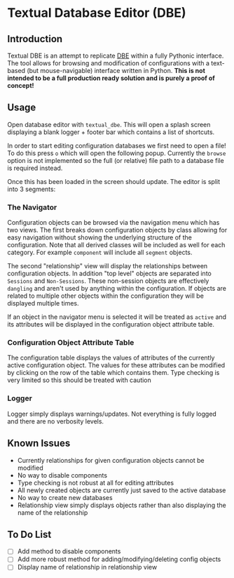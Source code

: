 # Textual Database Editor (DBE)
## Introduction
Textual DBE is an attempt to replicate [DBE](https://github.com/DUNE-DAQ/dbe/tree/develop) within a fully Pythonic interface. The tool allows for browsing and modification of configurations with a text-based (but mouse-navigable) interface written in Python. **This is not intended to be a full production ready solution and is purely a proof of concept!**

## Usage
Open database editor with `textual_dbe`. This will open a splash screen displaying a blank logger + footer bar which contains a list of shortcuts.

In order to start editing configuration databases we first need to open a file! To do this press `o` which will open the following popup. Currently the `browse` option is not implemented so the full (or relative) file path to a database file is required instead.

Once this has been loaded in the screen should update. The editor is split into 3 segments:

### The Navigator
Configuration objects can be browsed via the navigation menu which has two views. The first breaks down configuration objects by class allowing for easy navigation without showing the underlying structure of the configuration. Note that all derived classes will be included as well for each category. For example `component` will include all `segment` objects.

The second "relationship" view will display the relationships between configuration objects. In addition "top level" objects are separated into `Sessions` and `Non-Sessions`. These non-session objects are effectively `dangling` and aren't used by anything within the configuration. If objects are related to multiple other objects within the configuration they will be displayed multiple times.

If an object in the navigator menu is selected it will be treated as `active` and its attributes will be displayed in the configuration object attribute table.

### Configuration Object Attribute Table
The configuration table displays the values of attributes of the currently active configuration object. The values for these attributes can be modified by clicking on the row of the table which contains them. Type checking is very limited so this should be treated with caution

### Logger
Logger simply displays warnings/updates. Not everything is fully logged and there are no verbosity levels.

## Known Issues
- Currently relationships for given configuration objects cannot be modified 
- No way to disable components
- Type checking is not robust at all for editing attributes
- All newly created objects are currently just saved to the active database
- No way to create new databases
- Relationship view simply displays objects rather than also displaying the name of the relationship

## To Do List
- [ ] Add method to disable components
- [ ] Add more robust method for adding/modifying/deleting config objects
- [ ] Display name of relationship in relationship view
